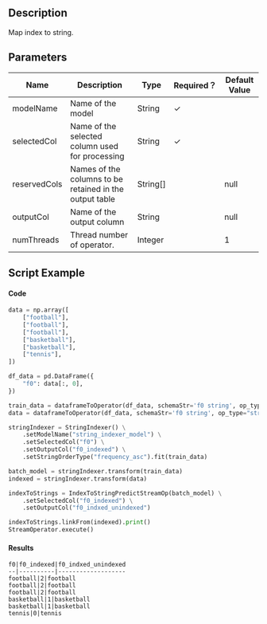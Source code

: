 ## Description
Map index to string.

## Parameters
| Name | Description | Type | Required？ | Default Value |
| --- | --- | --- | --- | --- |
| modelName | Name of the model | String | ✓ |  |
| selectedCol | Name of the selected column used for processing | String | ✓ |  |
| reservedCols | Names of the columns to be retained in the output table | String[] |  | null |
| outputCol | Name of the output column | String |  | null |
| numThreads | Thread number of operator. | Integer |  | 1 |

## Script Example
#### Code
```python
data = np.array([
    ["football"],
    ["football"],
    ["football"],
    ["basketball"],
    ["basketball"],
    ["tennis"],
])

df_data = pd.DataFrame({
    "f0": data[:, 0],
})

train_data = dataframeToOperator(df_data, schemaStr='f0 string', op_type="batch")
data = dataframeToOperator(df_data, schemaStr='f0 string', op_type="stream")

stringIndexer = StringIndexer() \
    .setModelName("string_indexer_model") \
    .setSelectedCol("f0") \
    .setOutputCol("f0_indexed") \
    .setStringOrderType("frequency_asc").fit(train_data)

batch_model = stringIndexer.transform(train_data)
indexed = stringIndexer.transform(data)

indexToStrings = IndexToStringPredictStreamOp(batch_model) \
    .setSelectedCol("f0_indexed") \
    .setOutputCol("f0_indxed_unindexed")

indexToStrings.linkFrom(indexed).print()
StreamOperator.execute()

```

#### Results

```
f0|f0_indexed|f0_indxed_unindexed
--|----------|-------------------
football|2|football
football|2|football
football|2|football
basketball|1|basketball
basketball|1|basketball
tennis|0|tennis
```
